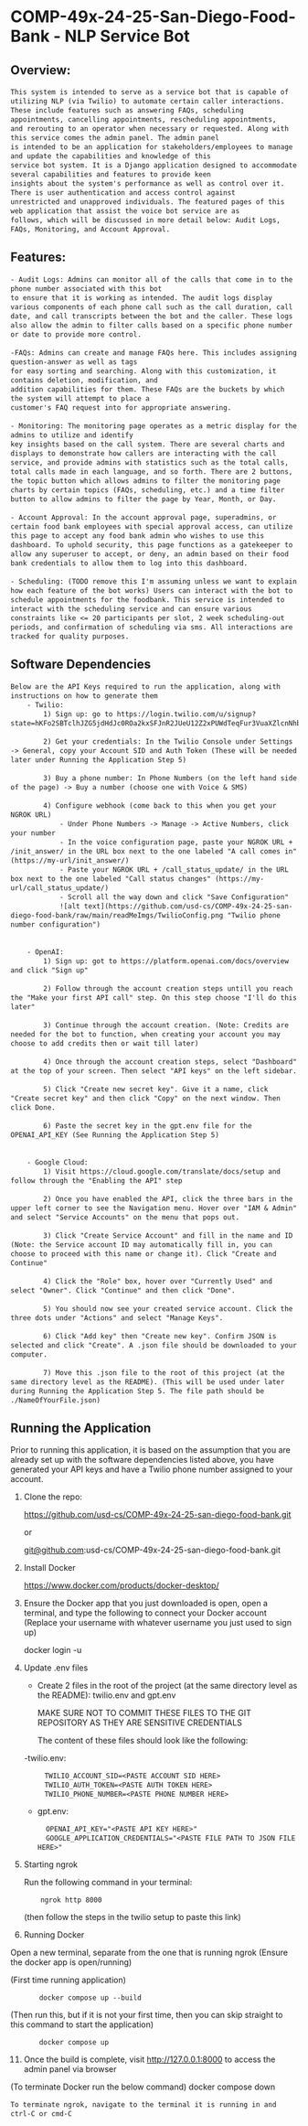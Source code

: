 # COMP-49x-24-25-San-Diego-Food-Bank - NLP Service Bot

## Overview:

    This system is intended to serve as a service bot that is capable of utilizing NLP (via Twilio) to automate certain caller interactions.
    These include features such as answering FAQs, scheduling appointments, cancelling appointments, rescheduling appointments,
    and rerouting to an operator when necessary or requested. Along with this service comes the admin panel. The admin panel
    is intended to be an application for stakeholders/employees to manage and update the capabilities and knowledge of this
    service bot system. It is a Django application designed to accommodate several capabilities and features to provide keen
    insights about the system's performance as well as control over it. There is user authentication and access control against
    unrestricted and unapproved individuals. The featured pages of this web application that assist the voice bot service are as
    follows, which will be discussed in more detail below: Audit Logs, FAQs, Monitoring, and Account Approval.

## Features:

    - Audit Logs: Admins can monitor all of the calls that come in to the phone number associated with this bot 
    to ensure that it is working as intended. The audit logs display various components of each phone call such as the call duration, call date, and call transcripts between the bot and the caller. These logs also allow the admin to filter calls based on a specific phone number or date to provide more control.

    -FAQs: Admins can create and manage FAQs here. This includes assigning question-answer as well as tags
    for easy sorting and searching. Along with this customization, it contains deletion, modification, and
    addition capabilities for them. These FAQs are the buckets by which the system will attempt to place a
    customer's FAQ request into for appropriate answering.

    - Monitoring: The monitoring page operates as a metric display for the admins to utilize and identify 
    key insights based on the call system. There are several charts and displays to demonstrate how callers are interacting with the call service, and provide admins with statistics such as the total calls, total calls made in each language, and so forth. There are 2 buttons, the topic button which allows admins to filter the monitoring page charts by certain topics (FAQs, scheduling, etc.) and a time filter button to allow admins to filter the page by Year, Month, or Day. 

    - Account Approval: In the account approval page, superadmins, or certain food bank employees with special approval access, can utilize this page to accept any food bank admin who wishes to use this dashboard. To uphold security, this page functions as a gatekeeper to allow any superuser to accept, or deny, an admin based on their food bank credentials to allow them to log into this dashboard. 

    - Scheduling: (TODO remove this I'm assuming unless we want to explain how each feature of the bot works) Users can interact with the bot to schedule appointments for the foodbank. This service is intended to interact with the scheduling service and can ensure various constraints like <= 20 participants per slot, 2 week scheduling-out periods, and confirmation of scheduling via sms. All interactions are tracked for quality purposes.

## Software Dependencies

    Below are the API Keys required to run the application, along with instructions on how to generate them
        - Twilio:
            1) Sign up: go to https://login.twilio.com/u/signup?state=hKFo2SBTclhJZG5jdHdJc0ROa2kxSFJnR2JUeU12Z2xPUWdTeqFur3VuaXZlcnNhbC1sb2dpbqN0aWTZIEE3WTR5QWdxSUdlLWlKWnoyV3hqdHdkeHRlTlFFOVpBo2NpZNkgTW05M1lTTDVSclpmNzdobUlKZFI3QktZYjZPOXV1cks 

            2) Get your credentials: In the Twilio Console under Settings -> General, copy your Account SID and Auth Token (These will be needed later under Running the Application Step 5)

            3) Buy a phone number: In Phone Numbers (on the left hand side of the page) -> Buy a number (choose one with Voice & SMS)

            4) Configure webhook (come back to this when you get your NGROK URL)
                - Under Phone Numbers -> Manage -> Active Numbers, click your number 
                - In the voice configuration page, paste your NGROK URL + /init_answer/ in the URL box next to the one labeled "A call comes in" (https://my-url/init_answer/)
                - Paste your NGROK URL + /call_status_update/ in the URL box next to the one labeled "Call status changes" (https://my-url/call_status_update/)
                - Scroll all the way down and click "Save Configuration"
                ![alt text](https://github.com/usd-cs/COMP-49x-24-25-san-diego-food-bank/raw/main/readMeImgs/TwilioConfig.png "Twilio phone number configuration")

 
        - OpenAI:
            1) Sign up: got to https://platform.openai.com/docs/overview and click "Sign up"

            2) Follow through the account creation steps untill you reach the "Make your first API call" step. On this step choose "I'll do this later"

            3) Continue through the account creation. (Note: Credits are needed for the bot to function, when creating your account you may choose to add credits then or wait till later)

            4) Once through the account creation steps, select "Dashboard" at the top of your screen. Then select "API keys" on the left sidebar.

            5) Click "Create new secret key". Give it a name, click "Create secret key" and then click "Copy" on the next window. Then click Done.
            
            6) Paste the secret key in the gpt.env file for the OPENAI_API_KEY (See Running the Application Step 5)


        - Google Cloud:
            1) Visit https://cloud.google.com/translate/docs/setup and follow through the "Enabling the API" step

            2) Once you have enabled the API, click the three bars in the upper left corner to see the Navigation menu. Hover over "IAM & Admin" and select "Service Accounts" on the menu that pops out.

            3) Click "Create Service Account" and fill in the name and ID (Note: the Service account ID may automatically fill in, you can choose to proceed with this name or change it). Click "Create and Continue"

            4) Click the "Role" box, hover over "Currently Used" and select "Owner". Click "Continue" and then click "Done".

            5) You should now see your created service account. Click the three dots under "Actions" and select "Manage Keys".

            6) Click "Add key" then "Create new key". Confirm JSON is selected and click "Create". A .json file should be downloaded to your computer.

            7) Move this .json file to the root of this project (at the same directory level as the README). (This will be used under later during Running the Application Step 5. The file path should be ./NameOfYourFile.json)

## Running the Application

Prior to running this application, it is based on the assumption that you are already set up with the software dependencies
listed above, you have generated your API keys and have a Twilio phone number assigned to your account.

1. Clone the repo:

   https://github.com/usd-cs/COMP-49x-24-25-san-diego-food-bank.git

   or

   git@github.com:usd-cs/COMP-49x-24-25-san-diego-food-bank.git

2. Install Docker

   https://www.docker.com/products/docker-desktop/

3. Ensure the Docker app that you just downloaded is open, open a terminal, and type the following to connect your Docker account
   (Replace your username with whatever username you just used to sign up)

   docker login -u <username>

5. Update .env files
    - Create 2 files in the root of the project (at the same directory level as the README): twilio.env and gpt.env
      
        MAKE SURE NOT TO COMMIT THESE FILES TO THE GIT REPOSITORY AS THEY ARE SENSITIVE CREDENTIALS
      
      The content of these files should look like the following:
      
    -twilio.env:

            TWILIO_ACCOUNT_SID=<PASTE ACCOUNT SID HERE>
            TWILIO_AUTH_TOKEN=<PASTE AUTH TOKEN HERE>
            TWILIO_PHONE_NUMBER=<PASTE PHONE NUMBER HERE>
    - gpt.env:

            OPENAI_API_KEY="<PASTE API KEY HERE>"
            GOOGLE_APPLICATION_CREDENTIALS="<PASTE FILE PATH TO JSON FILE HERE>"

7. Starting ngrok

    Run the following command in your terminal:

           ngrok http 8000

   (then follow the steps in the twilio setup to paste this link)

10. Running Docker

   Open a new terminal, separate from the one that is running ngrok (Ensure the docker app is open/running)

   (First time running application)

           docker compose up --build

   (Then run this, but if it is not your first time, then you can skip straight to this command to start the application)

           docker compose up

11. Once the build is complete, visit http://127.0.0.1:8000 to access the admin panel via browser

   (To terminate Docker run the below command)
           docker compose down

    To terminate ngrok, navigate to the terminal it is running in and ctrl-C or cmd-C
